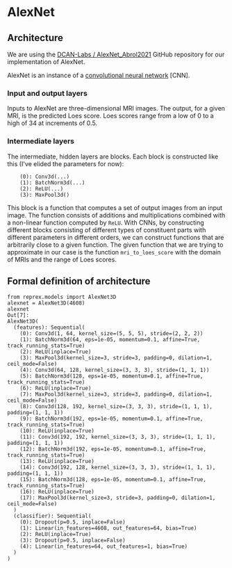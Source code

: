 # AlexNet 
## Architecture

We are using the [DCAN-Labs / AlexNet_Abrol2021](https://github.com/DCAN-Labs/AlexNet_Abrol2021) GitHub repository for our implementation of AlexNet.

AlexNet is an instance of a [convolutional neural network](https://en.wikipedia.org/wiki/Convolutional_neural_network) [CNN].

### Input and output layers
Inputs to AlexNet are three-dimensional MRI images.  The output, for a given MRI, is the predicted Loes score.
Loes scores range from a low of 0 to a high of 34 at increments of 0.5.

### Intermediate layers
The intermediate, hidden layers are blocks.  Each block is constructed like this (I've elided the
parameters for now):        

        (0): Conv3d(...)
        (1): BatchNorm3d(...)
        (2): ReLU(...)
        (3): MaxPool3d()

This block is a function that computes a set of output images from an input image.  The function consists of 
additions and 
multiplications combined with a non-linear function computed by `ReLU`.  With CNNs, by constructing 
different blocks consisting of different types of constituent parts with different parameters
in different orders,  we can construct functions that are arbitrarily close to a given function.  The 
given function that we are trying to approximate in our case is the function `mri_to_loes_score` with the domain of
MRIs and the range of Loes scores.

## Formal definition of architecture

    from reprex.models import AlexNet3D
    alexnet = AlexNet3D(4608)
    alexnet
    Out[7]: 
    AlexNet3D(
      (features): Sequential(
        (0): Conv3d(1, 64, kernel_size=(5, 5, 5), stride=(2, 2, 2))
        (1): BatchNorm3d(64, eps=1e-05, momentum=0.1, affine=True, track_running_stats=True)
        (2): ReLU(inplace=True)
        (3): MaxPool3d(kernel_size=3, stride=3, padding=0, dilation=1, ceil_mode=False)
        (4): Conv3d(64, 128, kernel_size=(3, 3, 3), stride=(1, 1, 1))
        (5): BatchNorm3d(128, eps=1e-05, momentum=0.1, affine=True, track_running_stats=True)
        (6): ReLU(inplace=True)
        (7): MaxPool3d(kernel_size=3, stride=3, padding=0, dilation=1, ceil_mode=False)
        (8): Conv3d(128, 192, kernel_size=(3, 3, 3), stride=(1, 1, 1), padding=(1, 1, 1))
        (9): BatchNorm3d(192, eps=1e-05, momentum=0.1, affine=True, track_running_stats=True)
        (10): ReLU(inplace=True)
        (11): Conv3d(192, 192, kernel_size=(3, 3, 3), stride=(1, 1, 1), padding=(1, 1, 1))
        (12): BatchNorm3d(192, eps=1e-05, momentum=0.1, affine=True, track_running_stats=True)
        (13): ReLU(inplace=True)
        (14): Conv3d(192, 128, kernel_size=(3, 3, 3), stride=(1, 1, 1), padding=(1, 1, 1))
        (15): BatchNorm3d(128, eps=1e-05, momentum=0.1, affine=True, track_running_stats=True)
        (16): ReLU(inplace=True)
        (17): MaxPool3d(kernel_size=3, stride=3, padding=0, dilation=1, ceil_mode=False)
      )
      (classifier): Sequential(
        (0): Dropout(p=0.5, inplace=False)
        (1): Linear(in_features=4608, out_features=64, bias=True)
        (2): ReLU(inplace=True)
        (3): Dropout(p=0.5, inplace=False)
        (4): Linear(in_features=64, out_features=1, bias=True)
      )
    )